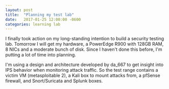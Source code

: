 ```yaml
---
layout: post
title:  "Planning my test lab"
date:   2017-01-25 12:00:00 -0600
categories: learning lab
---
```

I finally took action on my long-standing intention to build a security
testing lab. Tomorrow I will get my hardware, a PowerEdge R900 with 128GB RAM,
8 NICs and a moderate bunch of disk. Since I haven't done this before, I'm
putting a lot of time into planning.

I'm using a design and architecture developed by da_667 to get insight into
IPS behavior when monitoring attack traffic. So the test range contains
a victim VM (metasploitable 2), a Kali box to mount attacks from, a pfSense
firewall, and Snort/Suricata and Splunk boxes.
